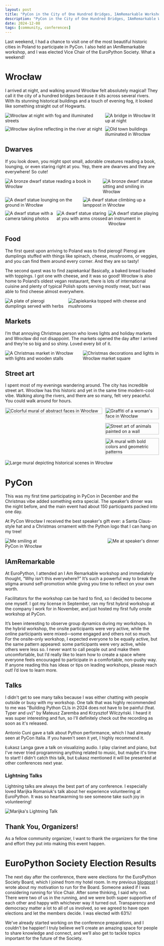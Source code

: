 ```yaml
---
layout: post
title: "PyCon in the City of One Hundred Bridges, IAmRemarkable Workshop, and EPS Election Results"
description: "PyCon in the City of One Hundred Bridges, IAmRemarkable Workshop, and EPS Election Results"
date: 2024-12-08
tags: [community, conferences]
---
```

Last weekend, I had a chance to visit one of the most beautiful historic cities in Poland to participate in PyCon. I also held an IAmRemarkable workshop, and I was elected Vice Chair of the EuroPython Society. What a weekend!

# Wrocław
I arrived at night, and walking around Wrocław felt absolutely magical! They call it the city of a hundred bridges because it sits across several rivers. With its stunning historical buildings and a touch of evening fog, it looked like something straight out of Hogwarts.

<style>
  .image-row {
    display: flex;
    justify-content: space-between;
    margin-bottom: 10px; /* Adjust spacing between rows */
  }

  .image-row img {
    height: auto;
  }
</style>

<div class="image-row">
  <img src="./images/posts/pycon-wro/city-night2.jpg" alt="Wrocław at night with fog and illuminated streets" style="max-width: 64%;">
  <img src="./images/posts/pycon-wro/city-night4.jpg" alt="A bridge in Wrocław lit up at night" style="max-width: 35%;">
</div>

<div class="image-row">
  <img src="./images/posts/pycon-wro/city-night5.jpg" alt="Wrocław skyline reflecting in the river at night" style="max-width: 64%;">
  <img src="./images/posts/pycon-wro/city-night.jpg" alt="Old town buildings illuminated in Wrocław" style="max-width: 35%;">
</div>


## Dwarves
If you look down, you might spot small, adorable creatures reading a book, lounging, or even staring right at you. Yep, there are dwarves and they are everywhere! So cute! 

<div class="image-row">
  <img src="./images/posts/pycon-wro/dwarf7.jpg" alt="A bronze dwarf statue reading a book in Wrocław" style="max-width: 62.5%; height: auto;">
  <img src="./images/posts/pycon-wro/dwarf2.jpg" alt="A bronze dwarf statue sitting and smiling in Wrocław" style="max-width: 36.5%; height: auto;">
</div>

<div class="image-row">
  <img src="./images/posts/pycon-wro/dwarf6.jpg" alt="A dwarf statue lounging on the ground in Wrocław" style="max-width: 49.5%; height: auto;">
  <img src="./images/posts/pycon-wro/dwarf1.jpg" alt="A dwarf statue climbing up a lamppost in Wrocław" style="max-width: 49.5%; height: auto;">
</div>

<div class="image-row">
  <img src="./images/posts/pycon-wro/dwarf4.jpg" alt="A dwarf statue with a camera taking photos" style="max-width: 33%; height: auto;">
  <img src="./images/posts/pycon-wro/dwarf3.jpg" alt="A dwarf statue staring at you with arms crossed" style="max-width: 33%; height: auto;">
  <img src="./images/posts/pycon-wro/dwarf5.jpg" alt="A dwarf statue playing an instrument in Wrocław" style="max-width: 33%; height: auto;">
</div>


## Food
The first quest upon arriving to Poland was to find pierogi! Pierogi are dumplings stuffed with things like spinach, cheese, mushrooms, or veggies, and you can find them around every corner. And they are so tasty!

The second quest was to find zapiekanka! Basically, a baked bread loaded with toppings. I got one with cheese, and it was so good! Wrocław is also home to Poland’s oldest vegan restaurant, there is lots of international cuisine and plenty of typical Polish spots serving mostly meat, but I was able to find cheese almost everywhere. 

<div style="display: flex; justify-content: space-between;">
  <img src="./images/posts/pycon-wro/food2.jpg" alt="A plate of pierogi dumplings served with herbs" style="max-width: 40%; height: auto;">
  <img src="./images/posts/pycon-wro/food3.jpg" alt="Zapiekanka topped with cheese and mushrooms" style="max-width: 59%; height: auto;">
</div>

## Markets
I’m that annoying Christmas person who loves lights and holiday markets and Wrocław did not disappoint. The markets opened the day after I arrived and they’re so big and so shiny. Loved every bit of it.

<div style="display: flex; justify-content: space-between;">
  <img src="./images/posts/pycon-wro/markets.jpg" alt="A Christmas market in Wrocław with lights and wooden stalls" style="max-width: 49.5%; height: auto;">
  <img src="./images/posts/pycon-wro/markets2.jpg" alt="Christmas decorations and lights in Wrocław market square" style="max-width: 49.5%; height: auto;">
</div>

## Street art
I spent most of my evenings wandering around. The city has incredible street art. Wrocław has this historic and yet in the same time modern-cool vibe. Walking along the rivers, and there are so many, felt very peaceful. You could walk around for hours.

<div style="display: flex; justify-content: space-between; align-items: flex-start;">
  <!-- First Image on the Left -->
  <div style="flex: 0.9; margin-right: 10px;">
    <img src="./images/posts/pycon-wro/art4.jpg" alt="Colorful mural of abstract faces in Wrocław" style="width: 100%; height: auto;">
  </div>

  <!-- Three Images Stacked on the Right -->
  <div style="display: flex; flex-direction: column; gap: 12px; flex: 0.5;">
    <img src="./images/posts/pycon-wro/art.jpg" alt="Graffiti of a woman's face in Wrocław" style="width: 100%; height: auto;">
    <img src="./images/posts/pycon-wro/art2.jpg" alt="Street art of animals painted on a wall" style="width: 100%; height: auto;">
    <img src="./images/posts/pycon-wro/art3.jpg" alt="A mural with bold colors and geometric patterns" style="width: 100%; height: auto;">
  </div>
</div>

<br>

<div style="display: flex; justify-content: space-between;">
  <img src="./images/posts/pycon-wro/art5.jpg" alt="Large mural depicting historical scenes in Wrocław" style="max-width: 99%; height: auto;">
</div>

# PyCon 
This was my first time participating in PyCon in December and the Christmas vibe added something extra special. The speaker’s dinner was the night before, and the main event had about 150 participants packed into one day. 

At PyCon Wrocław I received the best speaker's gift ever: a Santa Claus-style hat and a Christmas ornament with the Python logo that I can hang on my tree!

<div style="display: flex; justify-content: space-between;">
  <img src="./images/posts/pycon-wro/me2.jpg" alt="Me smiling at PyCon in Wrocław" style="max-width: 30%; height: auto;">
  <img src="./images/posts/pycon-wro/speakersdinner.jpg" alt="Me at speaker's dinner" style="max-width: 69%; height: auto;">
</div>

## IAmRemarkable
At EuroPython, I attended an I Am Remarkable workshop and immediately thought, “Why isn’t this everywhere?” It’s such a powerful way to break the stigma around self-promotion while giving you time to reflect on your own worth.

Facilitators for the workshop can be hard to find, so I decided to become one myself. I got my license in September, ran my first hybrid workshop at the company I work for in November, and just hosted my first fully onsite workshop at PyCon.


It’s been interesting to observe group dynamics during my workshops. In the hybrid workshop, the onsite participants were very active, while the online participants were mixed—some engaged and others not so much. For the onsite-only workshop, I expected everyone to be equally active, but the same pattern appeared: some participants were very active, while others were less so. I never want to call people out and make them uncomfortable, but I’d really like to learn how to create a space where everyone feels encouraged to participate in a comfortable, non-pushy way. If anyone reading this has ideas or tips on leading workshops, please reach out! I’d love to learn more.

## Talks 
I didn't get to see many talks because I was either chatting with people outside or busy with my workshop. One talk that was highly recommended to me was "Building Python CLIs in 2024 does not have to be painful (feat. Typer and uv)" by Mateusz Zaremba and Krzysztof Wilczyński. I heard it was super interesting and fun, so I'll definitely check out the recording as soon as it's released.

Antonio Cuni gave a talk about Python performance, which I had already seen at PyCon Italia. If you haven't seen it yet, I highly recommend it.

Łukasz Langa gave a talk on visualizing audio. I play clarinet and piano, but I've never tried programming anything related to music, but maybe it's time to start! I didn't catch this talk, but Łukasz mentioned it will be presented at other conferences next year.

### Lightning Talks
Lightning talks are always the best part of any conference. I especially loved Marijka Romaniuk's talk about her experience volunteering at EuroPython. It was so heartwarming to see someone take such joy in volunteering!

<img src="./images/posts/pycon-wro/lt.jpg" alt="Marijka's Lightning Talk" style="max-width: 50%; height: auto;">

## Thank You, Organizers! 
As a fellow community organizer, I want to thank the organizers for the time and effort they put into making this event happen.

# EuroPython Society Election Results
The next day after the conference, there were elections for the EuroPython Society Board, which I joined from my hotel room. In my previous [blogpost](https://clytaemnestra.github.io/tech-blog/eps-elections) I wrote about my motivation to run for the Board. Someone asked if I was considering running for Vice Chair. After some thinking, I said why not. There were two of us in the running, and we were both super supportive of each other and happy with whichever way it turned out. Transparency and democracy matter a lot to all of us involved, so we agreed to have open elections and let the members decide. I was elected with 63%!

We've already started working on the conference preparations, and I couldn't be happier! I truly believe we’ll create an amazing space for people to share knowledge and connect, and we’ll also get to tackle topics important for the future of the Society.